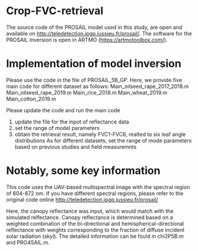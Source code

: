 # Crop-FVC-retrieval
The source code of the PROSAIL model used in this study, are open and available on http://teledetection.ipgp.jussieu.fr/prosail/. 
The software for the PROSAIL inversion is open in ARTMO (https://artmotoolbox.com/).


# Implementation of model inversion
Please use the code in the file of PROSAIL_5B_GP.
Here, we provide five main code for different dataset as follows:
Main_oilseed_rape_2017_2018.m
Main_oilseed_rape_2019.m
Main_rice_2018.m
Main_wheat_2019.m
Main_cotton_2019.m

Please update the code and run the main code
1. update the file for the inpot of reflectance data
2. set the range of model parameters
3. obtain the retrieval result, namely FVC1-FVC6, realted to six leaf angle distributions
As for different datasets, set the range of mode parameters based on previous studies and field measuremnts

# Notably, some key information
This code uses the UAV-based multispectral image with the spectral region of 604-872 nm.
If you have different spectral regions, please refer to the original code online http://teledetection.ipgp.jussieu.fr/prosail/

Here, the canopy reflectance was input, which would match with the simulated relfectance.
Canopy reflectance is determined based on a weighted combination of the bi-directional and hemispherical-directional reflectance with weights corresponding to the fraction of diffuse incident solar radiation (skyl).
The detailed information can be fould in chi2P5B.m and PRO4SAIL.m.
